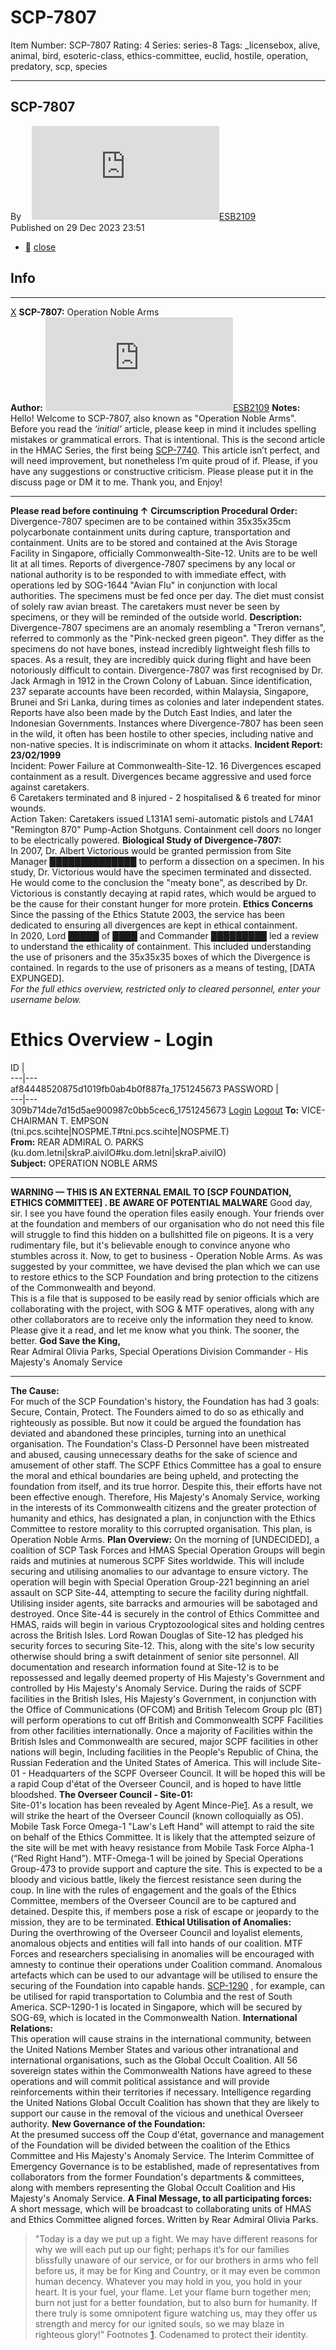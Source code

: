 # SCP-7807
Item Number: SCP-7807
Rating: 4
Series: series-8
Tags: _licensebox, alive, animal, bird, esoteric-class, ethics-committee, euclid, hostile, operation, predatory, scp, species

---

SCP-7807  
---  
Byㅤ [![ESB2109](https://www.wikidot.com/avatar.php?userid=7869314&amp;size=small&amp;timestamp=1751245673)](http://www.wikidot.com/user:info/esb2109)[ESB2109](http://www.wikidot.com/user:info/esb2109)  
Published on 29 Dec 2023 23:51  
  

  * [](javascript:;)
[close](javascript:;)
## Info
* * *
[X](javascript:;)
**SCP-7807:** Operation Noble Arms  
**Author:** [![ESB2109](https://www.wikidot.com/avatar.php?userid=7869314&amp;size=small&amp;timestamp=1750841240)](http://www.wikidot.com/user:info/esb2109)[ESB2109](http://www.wikidot.com/user:info/esb2109)
**Notes:**  
Hello! Welcome to SCP-7807, also known as "Operation Noble Arms".  
Before you read the _‘initial’_ article, please keep in mind it includes spelling mistakes or grammatical errors. That is intentional.
This is the second article in the HMAC Series, the first being [SCP-7740](/scp-7740). This article isn’t perfect, and will need improvement, but nonetheless I’m quite proud of if. Please, if you have any suggestions or constructive criticism. Please please put it in the discuss page or DM it to me. Thank you, and Enjoy!
* * *

**Please read before continuing ↑**
**Circumscription Procedural Order:**  
Divergence-7807 specimen are to be contained within 35x35x35cm polycarbonate containment units during capture, transportation and containment. Units are to be stored and contained at the Avis Storage Facility in Singapore, officially Commonwealth-Site-12. Units are to be well lit at all times.
Reports of divergence-7807 specimens by any local or national authority is to be responded to with immediate effect, with operations led by SOG-1644 "Avian Flu" in conjunction with local authorities.
The specimens must be fed once per day. The diet must consist of solely raw avian breast. The caretakers must never be seen by specimens, or they will be reminded of the outside world.
**Description:**  
Divergence-7807 specimens are an anomaly resembling a "Treron vernans", referred to commonly as the "Pink-necked green pigeon". They differ as the specimens do not have bones, instead incredibly lightweight flesh fills to spaces. As a result, they are incredibly quick during flight and have been notoriously difficult to contain.
Divergence-7807 was first recognised by Dr. Jack Armagh in 1912 in the Crown Colony of Labuan. Since identification, 237 separate accounts have been recorded, within Malaysia, Singapore, Brunei and Sri Lanka, during times as colonies and later independent states. Reports have also been made by the Dutch East Indies, and later the Indonesian Governments.
Instances where Divergence-7807 has been seen in the wild, it often has been hostile to other species, including native and non-native species. It is indiscriminate on whom it attacks.
**Incident Report: 23/02/1999**  
Incident: Power Failure at Commonwealth-Site-12. 16 Divergences escaped containment as a result. Divergences became aggressive and used force against caretakers.  
6 Caretakers terminated and 8 injured - 2 hospitalised & 6 treated for minor wounds.  
Action Taken: Caretakers issued L131A1 semi-automatic pistols and L74A1 "Remington 870" Pump-Action Shotguns. Containment cell doors no longer to be electrically powered.
**Biological Study of Divergence-7807:**  
In 2007, Dr. Albert Victorious would be granted permission from Site Manager ██████████████ to perform a dissection on a specimen. In his study, Dr. Victorious would have the specimen terminated and dissected. He would come to the conclusion the "meaty bone", as described by Dr. Victorious is constantly decaying at rapid rates, which would be argued to be the cause for their constant hunger for more protein.
**Ethics Concerns**  
Since the passing of the Ethics Statute 2003, the service has been dedicated to ensuring all divergences are kept in ethical containment.  
In 2020, Lord █████ of ████ and Commander █████████ led a review to understand the ethicality of containment. This included understanding the use of prisoners and the 35x35x35 boxes of which the Divergence is contained.
In regards to the use of prisoners as a means of testing, [DATA EXPUNGED].  
_For the full ethics overview, restricted only to cleared personnel, enter your username below._
# **Ethics Overview - Login**
ID  |   
---|---  
af84448520875d1019fb0ab4b0f887fa_1751245673 
PASSWORD  |   
---|---  
309b714de7d15d5ae900987c0bb5cec6_1751245673 
[Login](javascript:;)
[Logout](javascript:;)
**To:** VICE-CHAIRMAN T. EMPSON (tni.pcs.scihte|NOSPME.T#tni.pcs.scihte|NOSPME.T)  
**From:** REAR ADMIRAL O. PARKS (ku.dom.letni|skraP.aivilO#ku.dom.letni|skraP.aivilO)  
**Subject:** OPERATION NOBLE ARMS
* * *
**WARNING — THIS IS AN EXTERNAL EMAIL TO [SCP FOUNDATION, ETHICS COMMITTEE] . BE AWARE OF POTENTIAL MALWARE**
Good day, sir.
I see you have found the operation files easily enough. Your friends over at the foundation and members of our organisation who do not need this file will struggle to find this hidden on a bullshitted file on pigeons. It is a very rudimentary file, but it's believable enough to convince anyone who stumbles across it.
Now, to get to business - Operation Noble Arms. As was suggested by your committee, we have devised the plan which we can use to restore ethics to the SCP Foundation and bring protection to the citizens of the Commonwealth and beyond.  
This is a file that is supposed to be easily read by senior officials which are collaborating with the project, with SOG & MTF operatives, along with any other collaborators are to receive only the information they need to know. Please give it a read, and let me know what you think. The sooner, the better.
**God Save the King,**  
Rear Admiral Olivia Parks, Special Operations Division Commander - His Majesty's Anomaly Service
* * *
**The Cause:**  
For much of the SCP Foundation's history, the Foundation has had 3 goals: Secure, Contain, Protect. The Founders aimed to do so as ethically and righteously as possible. But now it could be argued the foundation has deviated and abandoned these principles, turning into an unethical organisation. The Foundation's Class-D Personnel have been mistreated and abused, causing unnecessary deaths for the sake of science and amusement of other staff. The SCPF Ethics Committee has a goal to ensure the moral and ethical boundaries are being upheld, and protecting the foundation from itself, and its true horror. Despite this, their efforts have not been effective enough. Therefore, His Majesty's Anomaly Service, working in the interests of its Commonwealth citizens and the greater protection of humanity and ethics, has designated a plan, in conjunction with the Ethics Committee to restore morality to this corrupted organisation. This plan, is Operation Noble Arms.
**Plan Overview:**
On the morning of [UNDECIDED], a coalition of SCP Task Forces and HMAS Special Operation Groups will begin raids and mutinies at numerous SCPF Sites worldwide. This will include securing and utilising anomalies to our advantage to ensure victory.
The operation will begin with Special Operation Group-221 beginning an ariel assault on SCP Site-44, attempting to secure the facility during nightfall. Utilising insider agents, site barracks and armouries will be sabotaged and destroyed. Once Site-44 is securely in the control of Ethics Committee and HMAS, raids will begin in various Cryptozoological sites and holding centres across the British Isles.
Lord Rowan Douglas of Site-12 has pledged his security forces to securing Site-12. This, along with the site's low security otherwise should bring a swift detainment of senior site personnel. All documentation and research information found at Site-12 is to be repossessed and legally deemed property of His Majesty's Government and controlled by His Majesty's Anomaly Service.
During the raids of SCPF facilities in the British Isles, His Majesty's Government, in conjunction with the Office of Communications (OFCOM) and British Telecom Group plc (BT) will perform operations to cut off British and Commonwealth SCPF Facilities from other facilities internationally.
Once a majority of Facilities within the British Isles and Commonwealth are secured, major SCPF facilities in other nations will begin, Including facilities in the People's Republic of China, the Russian Federation and the United States of America. This will include Site-01 - Headquarters of the SCPF Overseer Council.
It will be hoped this will be a rapid Coup d'état of the Overseer Council, and is hoped to have little bloodshed.
**The Overseer Council - Site-01:**  
Site-01's location has been revealed by Agent Mince-Pie[1](javascript:;). As a result, we will strike the heart of the Overseer Council (known colloquially as O5). Mobile Task Force Omega-1 "Law's Left Hand" will attempt to raid the site on behalf of the Ethics Committee. It is likely that the attempted seizure of the site will be met with heavy resistance from Mobile Task Force Alpha-1 (“Red Right Hand”). MTF-Omega-1 will be joined by Special Operations Group-473 to provide support and capture the site. This is expected to be a bloody and vicious battle, likely the fiercest resistance seen during the coup. In line with the rules of engagement and the goals of the Ethics Committee, members of the Overseer Council are to be captured and detained. Despite this, if members pose a risk of escape or jeopardy to the mission, they are to be terminated.
**Ethical Utilisation of Anomalies:**  
During the overthrowing of the Overseer Council and loyalist elements, anomalous objects and entities will fall into hands of our coalition. MTF Forces and researchers specialising in anomalies will be encouraged with amnesty to continue their operations under Coalition command. Anomalous artefacts which can be used to our advantage will be utilised to ensure the securing of the Foundation into capable hands. [SCP-1290](/scp-1290) , for example, can be utilised for rapid transportation to Columbia and the rest of South America. SCP-1290-1 is located in Singapore, which will be secured by SOG-69, which is located in the Commonwealth Nation.
**International Relations:**  
This operation will cause strains in the international community, between the United Nations Member States and various other intranational and international organisations, such as the Global Occult Coalition. All 56 sovereign states within the Commonwealth Nations have agreed to these operations and will commit political assistance and will provide reinforcements within their territories if necessary. Intelligence regarding the United Nations Global Occult Coalition has shown that they are likely to support our cause in the removal of the vicious and unethical Overseer authority.
**New Governance of the Foundation:**  
At the presumed success off the Coup d'état, governance and management of the Foundation will be divided between the coalition of the Ethics Committee and His Majesty's Anomaly Service. The Interim Committee of Emergency Governance is to be established, made of representatives from collaborators from the former Foundation's departments & committees, along with members representing the Global Occult Coalition and His Majesty's Anomaly Service.
**A Final Message, to all participating forces:**  
A short message, which will be broadcast to collaborating units of HMAS and Ethics Committee aligned forces. Written by Rear Admiral Olivia Parks.
> "Today is a day we put up a fight. We may have different reasons for why we will each put up our fight; perhaps it’s for our families blissfully unaware of our service, or for our brothers in arms who fell before us, it may be for King and Country, or it may even be common human decency. Whatever you may hold in you, you hold in your heart. It is your fuel, your flame. Let your flame burn together men; burn not just for a better foundation, but to also burn for humanity. If there truly is some omnipotent figure watching us, may they offer us strength and mercy for our ignited souls, so we may blaze in righteous glory!"
Footnotes
[1](javascript:;). Codenamed to protect their identity.
